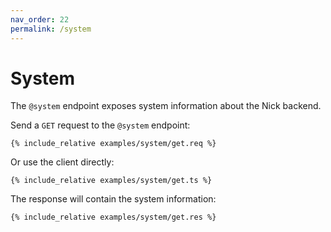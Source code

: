 ```yaml
---
nav_order: 22
permalink: /system
---
```


# System

The `@system` endpoint exposes system information about the Nick backend.

Send a `GET` request to the `@system` endpoint:

```
{% include_relative examples/system/get.req %}
```

Or use the client directly:

```
{% include_relative examples/system/get.ts %}
```

The response will contain the system information:

```
{% include_relative examples/system/get.res %}
```

